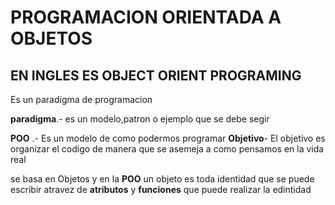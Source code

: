 # PROGRAMACION ORIENTADA  A OBJETOS
## **EN INGLES ES OBJECT ORIENT PROGRAMING**
Es un paradigma de programacion

**paradigma**.- es un modelo,patron o ejemplo que se debe segir

**POO**  .- Es un modelo de como podermos programar
**Objetivo**- El  objetivo es organizar el codigo de manera que se asemeja a como pensamos en la  vida real

se basa en Objetos y en la **POO** un objeto es toda identidad que se puede escribir atravez de **atributos**
 y **funciones** que puede realizar  la edintidad